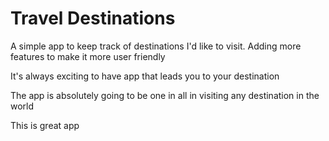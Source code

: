 # Travel Destinations

A simple app to keep track of destinations I'd like to visit. Adding more features to make it more user friendly

It's always exciting to have app that leads you to your destination

The app is absolutely going to be one in all in visiting any destination in the world

This is great app
